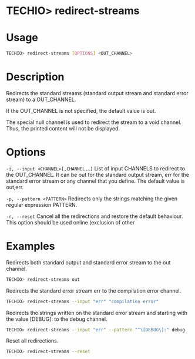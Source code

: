 
# TECHIO> redirect-streams
# Usage

```bash
TECHIO> redirect-streams [OPTIONS] <OUT_CHANNEL>
```

# Description
Redirects the standard streams (standard output stream and standard error stream) to a OUT_CHANNEL.

If the OUT_CHANNEL is not specified, the default value is out.

The special null channel is used to redirect the stream to a void channel. Thus, the printed content will not be displayed.

# Options


`-i, --input <CHANNEL>[,CHANNEL,…]` List of input CHANNELS to redirect to the OUT_CHANNEL. It can be out for the standard output stream, err for the standard error stream or any channel that you define. The default value is out,err.


`-p, --pattern <PATTERN>` Redirects only the strings matching the given regular expression PATTERN.


`-r, --reset` Cancel all the redirections and restore the default behaviour. This option should be used online (exclusion of other


# Examples
Redirects both standard output and standard error stream to the out channel.

```bash
TECHIO> redirect-streams out
```

Redirects the standard error stream err to the compilation error channel.

```bash
TECHIO> redirect-streams --input "err" "compilation error"
```

Redirects the strings written on the standard error stream and starting with the value [DEBUG]: to the debug channel.

```bash
TECHIO> redirect-streams --input "err" --pattern "^\[DEBUG\]:" debug
```

Reset all redirections.

```bash
TECHIO> redirect-streams --reset
```


